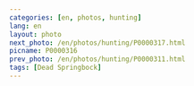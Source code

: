 ```yaml
---
categories: [en, photos, hunting]
lang: en
layout: photo
next_photo: /en/photos/hunting/P0000317.html
picname: P0000316
prev_photo: /en/photos/hunting/P0000311.html
tags: [Dead Springbock]
---
```

